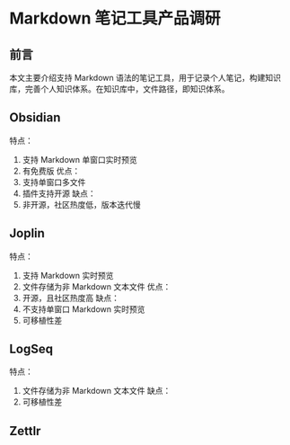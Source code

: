 # Markdown 笔记工具产品调研

## 前言

本文主要介绍支持 Markdown 语法的笔记工具，用于记录个人笔记，构建知识库，完善个人知识体系。在知识库中，文件路径，即知识体系。


## Obsidian

特点：
1. 支持 Markdown 单窗口实时预览
2. 有免费版
优点：
1. 支持单窗口多文件
2. 插件支持开源
缺点：
1. 非开源，社区热度低，版本迭代慢

## Joplin

特点：
1. 支持 Markdown 实时预览
2. 文件存储为非 Markdown 文本文件
优点：
1. 开源，且社区热度高
缺点：
1. 不支持单窗口 Markdown 实时预览
2. 可移植性差

## LogSeq

特点：
1. 文件存储为非 Markdown 文本文件
缺点：
1. 可移植性差

## Zettlr


